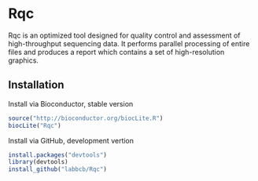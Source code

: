# Rqc
Rqc is an optimized tool designed for quality control and assessment of 
high-throughput sequencing data. It performs parallel processing of entire files
and produces a report which contains a set of high-resolution graphics.

## Installation
Install via Bioconductor, stable version
```r
source("http://bioconductor.org/biocLite.R")
biocLite("Rqc")
```

Install via GitHub, development vertion
```r
install.packages("devtools")
library(devtools)
install_github("labbcb/Rqc")
```
